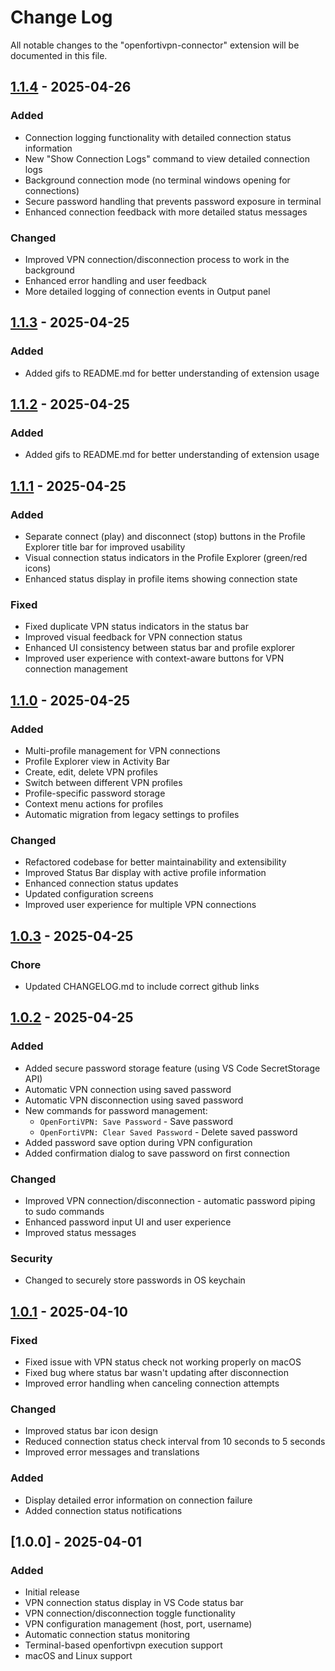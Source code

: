 # Change Log

All notable changes to the "openfortivpn-connector" extension will be documented in this file.

## [1.1.4] - 2025-04-26

### Added
- Connection logging functionality with detailed connection status information
- New "Show Connection Logs" command to view detailed connection logs
- Background connection mode (no terminal windows opening for connections)
- Secure password handling that prevents password exposure in terminal
- Enhanced connection feedback with more detailed status messages

### Changed
- Improved VPN connection/disconnection process to work in the background
- Enhanced error handling and user feedback
- More detailed logging of connection events in Output panel

## [1.1.3] - 2025-04-25

### Added
- Added gifs to README.md for better understanding of extension usage

## [1.1.2] - 2025-04-25

### Added
- Added gifs to README.md for better understanding of extension usage

## [1.1.1] - 2025-04-25

### Added
- Separate connect (play) and disconnect (stop) buttons in the Profile Explorer title bar for improved usability
- Visual connection status indicators in the Profile Explorer (green/red icons)
- Enhanced status display in profile items showing connection state

### Fixed
- Fixed duplicate VPN status indicators in the status bar
- Improved visual feedback for VPN connection status
- Enhanced UI consistency between status bar and profile explorer
- Improved user experience with context-aware buttons for VPN connection management

## [1.1.0] - 2025-04-25

### Added
- Multi-profile management for VPN connections
- Profile Explorer view in Activity Bar
- Create, edit, delete VPN profiles
- Switch between different VPN profiles
- Profile-specific password storage
- Context menu actions for profiles
- Automatic migration from legacy settings to profiles

### Changed
- Refactored codebase for better maintainability and extensibility
- Improved Status Bar display with active profile information
- Enhanced connection status updates
- Updated configuration screens
- Improved user experience for multiple VPN connections

## [1.0.3] - 2025-04-25

### Chore
- Updated CHANGELOG.md to include correct github links

## [1.0.2] - 2025-04-25

### Added
- Added secure password storage feature (using VS Code SecretStorage API)
- Automatic VPN connection using saved password
- Automatic VPN disconnection using saved password
- New commands for password management:
  - `OpenFortiVPN: Save Password` - Save password
  - `OpenFortiVPN: Clear Saved Password` - Delete saved password
- Added password save option during VPN configuration
- Added confirmation dialog to save password on first connection

### Changed
- Improved VPN connection/disconnection - automatic password piping to sudo commands
- Enhanced password input UI and user experience
- Improved status messages

### Security
- Changed to securely store passwords in OS keychain

## [1.0.1] - 2025-04-10

### Fixed
- Fixed issue with VPN status check not working properly on macOS
- Fixed bug where status bar wasn't updating after disconnection
- Improved error handling when canceling connection attempts

### Changed
- Improved status bar icon design
- Reduced connection status check interval from 10 seconds to 5 seconds
- Improved error messages and translations

### Added
- Display detailed error information on connection failure
- Added connection status notifications

## [1.0.0] - 2025-04-01

### Added
- Initial release
- VPN connection status display in VS Code status bar
- VPN connection/disconnection toggle functionality
- VPN configuration management (host, port, username)
- Automatic connection status monitoring
- Terminal-based openfortivpn execution support
- macOS and Linux support

[Unreleased]: https://github.com/comsa33/openforticlient-vpn/compare/v1.1.4...HEAD
[1.1.4]: https://github.com/comsa33/openforticlient-vpn/compare/v1.1.3...v1.1.4
[1.1.3]: https://github.com/comsa33/openforticlient-vpn/compare/v1.1.2...v1.1.3
[1.1.2]: https://github.com/comsa33/openforticlient-vpn/compare/v1.1.1...v1.1.2
[1.1.1]: https://github.com/comsa33/openforticlient-vpn/compare/v1.1.0...v1.1.1
[1.1.0]: https://github.com/comsa33/openforticlient-vpn/compare/v1.0.3...v1.1.0
[1.0.3]: https://github.com/comsa33/openforticlient-vpn/compare/v1.0.2...v1.0.3
[1.0.2]: https://github.com/comsa33/openforticlient-vpn/compare/v1.0.1...v1.0.2
[1.0.1]: https://github.com/comsa33/openforticlient-vpn/releases/tag/v1.0.1